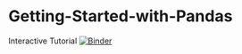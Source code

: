# Getting-Started-with-Pandas
Interactive Tutorial
[![Binder](https://mybinder.org/badge_logo.svg)](https://mybinder.org/v2/gh/MehmetGoekce/Getting-Started-with-Pandas/HEAD)
